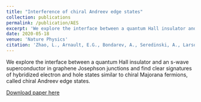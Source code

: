 ```yaml
---
title: "Interference of chiral Andreev edge states"
collection: publications
permalink: /publication/AES
excerpt: 'We explore the interface between a quantum Hall insulator and an s-wave superconductor in graphene Josephson junctions and find clear signatures of hybridized electron and hole states similar to chiral Majorana fermions, called chiral Andreev edge states.'
date: 2020-05-18
venue: 'Nature Physics'
citation: 'Zhao, L., Arnault, E.G., Bondarev, A., Seredinski, A., Larson, T.F., Draelos, A.W., Li, H., Watanabe, K., Taniguchi, T., Amet, F., Baranger, H.U., Finkelstein, G. (2020). "Interference of chiral Andreev edge states." Nat. Phys., pp. 1-6.'
---
```

We explore the interface between a quantum Hall insulator and an s-wave superconductor in graphene Josephson junctions and find clear signatures of hybridized electron and hole states similar to chiral Majorana fermions, called chiral Andreev edge states. 

[Download paper here](https://www.nature.com/articles/s41567-020-0898-5)
